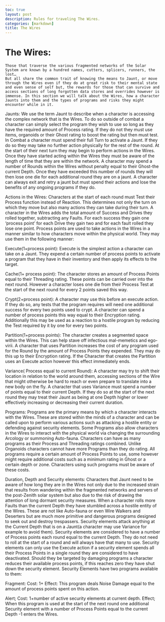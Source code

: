 ```yaml
---
toc: true
layout: post
description: Rules for traveling The Wires.
categories: [markdown]
title: The Wires
---
```

# The Wires:
    Those that traverse the various fragmented networks of the Solar System are known by a hundred names, cutters, splicers, runners, the lost… 
    But all share the common trait of knowing the means to Jaunt, or move through the Wires even if they do at great risk to their mental state and even sense of self but, the rewards for those that can survive and access sections of long forgotten data stores and overrides however is immense. In this section we will talk about the Wires, how a character Jaunts into them and the types of programs and risks they might encounter while in it. 

Jaunts:
We use the term Jaunt to describe when a character is accessing the complex network that is the Wires. To do so outside of combat a character can simply select the program they wish to use so long as they have the required amount of Process rating. If they do not they must use items, organoids or their Ghost rating to boost the rating but then must test. 
In Combat a character must spend their full Turn to activate a Jaunt. If they do so they may take no further action physically for the rest of the round. At the start of their next turn they may begin to perform actions in the Wires. Once they have started acting within the Wires they must be aware of the length of time that they are within the network. A character may spend a number of Rounds within the Wires without penalty equal to their Ghost-the current Depth. Once they have exceeded this number of rounds they will then lose one die for each additional round they are on a jaunt. A character can always exit and retry a jaunt but must spend their actions and lose the benefits of any ongoing programs if they do. 

Actions in the Wires:
Characters at the start of each round must Test their Process function instead of Reaction. This determines not only the turn on which they move but also many actions they can take during their turn. A character in the Wires adds the total amount of Success and Drives they rolled together, subtracting any Faults. For each success they gain one ‘process point’ for each Drive they gain two and for each fault rolled they lose one point. 
Process points are used to take actions in the Wires in a manner similar to how characters move within the physical world. They may use them in the following manner: 

Execute(1+process point):
Execute is the simplest action a character can take on a Jaunt. They expend a certain number of process points to activate a program that they have in their inventory and then apply its effects to the target. 

Cache(1+ process point):
The character stores an amount of Process Points equal to their Threading rating. These points can be carried over into the next round. However a character loses one die from their Process Test at the start of the next round for every 2 points saved this way.  

Crypt(2+process point):
A character may use this before an execute action. If they do so, any tests that the program requires will need one additional success for every two points used to crypt. A character can spend a number of process points this way equal to their Encryption rating. Additionally this may be used as a reaction to a hostile program by reducing the Test required by it by one for every two points. 

Partition(1+process points):
The character creates a segmented space within the Wires. This can help stave off infectious mal-memetics and ego-virii. A character that uses Partition increases the cost of any program used for the Round by the amount of Process Points they expended. They may do this up to their Encryption rating. If the Character that creates the Partition uses an Execute action however this effect immediately ends. 

Variance( Process equal to current Round):
A character may try to shift their location in relation to the world around them, accessing sections of the Wire that might otherwise be hard to reach or even prepare to translate into a new body on the fly. A character that uses Variance must spend a number of points equal to their current Depth. If they do so at the start of the next round they may treat their Jaunt as being at one Depth higher or lower effectively increasing or decreasing their current duration. 

Programs:
Programs are the primary means by which a character interacts with the Wires. These are stored within the minds of a character and can be called upon to perform various actions such as attacking a hostile entity or defending against security elements. Some Programs also allow characters in the Wires to interact with the physical world via changing the surrounding Arcology or summoning Auto-fauna. Characters can have as many programs as their Process and Threading ratings combined. Unlike Organoids characters cannot have more Programs than they do rating. 
All programs require a certain amount of Process Points to use, some however might require additional costs such as a minimum rating in Ghost or a certain depth or zone. Characters using such programs must be aware of these costs. 

Duration, Depth and Security elements:
Characters that Jaunt need to be aware of how long they are in the Wires not only due to the increased strain that results from wandering within the fragmented networks and servers of the post-Zenith solar system but also due to the risk of drawing the attention of long dormant security measures. When a character rolls more Faults than the current Depth they have stumbled across a hostile entity of the Wires. These are not like Auto-fauna or even Wire Walkers and Deserters but are much more primitive and dangerous programs designed to seek out and destroy trespassers. Security elements attack anything at the Current Depth that is on a Jaunt(a character may use Variance for example to avoid them). 
	Security elements are considered to have a number of Process points each round equal to the current Depth. They do not need to roll at the start of a round and will always have that many to use. Security elements can only use the Execute action if a security element spends all their Process Points in a single round they are considered to have deactivated. Should they be targeted by damaging programs a character reduces their available process points, if this reaches zero they have shut down the security element. Security Elements have two programs available to them: 

Fragment:
Cost: 1+ 
Effect:
This program deals Noise Damage equal to the amount of process points spent on this action. 

Alert;
Cost: 1+number of active security elements at current depth. 
Effect;
When this program is used at the start of the next round one additional Security element with a number of Process Points equal to the current Depth -1 enters the Wires. 
